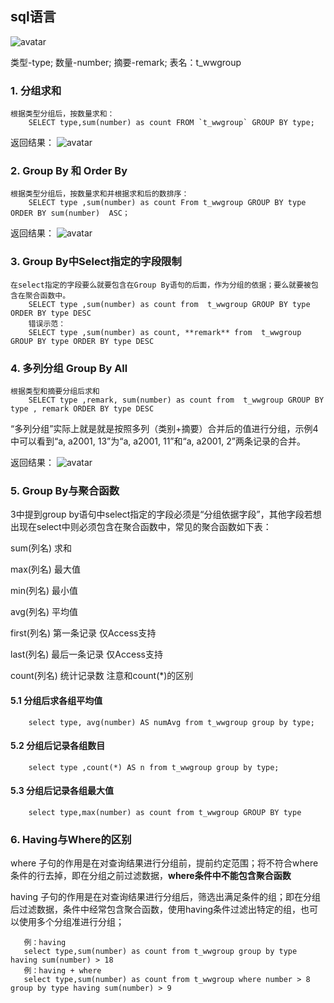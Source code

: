 ## sql语言

  ![avatar](https://images0.cnblogs.com/blog/33509/201304/28234015-f1cc175bc15c439d94abf7cb1c52ab97.png)
  
  类型-type; 数量-number; 摘要-remark; 表名：t_wwgroup
  
  ### 1. 分组求和
    根据类型分组后，按数量求和：
        SELECT type,sum(number) as count FROM `t_wwgroup` GROUP BY type;
        
   返回结果：
   ![avatar](https://images0.cnblogs.com/blog/33509/201304/28234054-ff92ae14bfe74da98c4deb8d7c78f2f8.png)
   
  ### 2. Group By 和 Order By
    根据类型分组后，按数量求和并根据求和后的数排序：
        SELECT type ,sum(number) as count From t_wwgroup GROUP BY type ORDER BY sum(number)  ASC；
        
   返回结果：
   ![avatar](https://images2015.cnblogs.com/blog/33509/201605/33509-20160507160034812-1769640827.png)
   
  ### 3. Group By中Select指定的字段限制
    在select指定的字段要么就要包含在Group By语句的后面，作为分组的依据；要么就要被包含在聚合函数中。     
        SELECT type ,sum(number) as count from  t_wwgroup GROUP BY type ORDER BY type DESC
        错误示范：
        SELECT type ,sum(number) as count, **remark** from  t_wwgroup GROUP BY type ORDER BY type DESC
        
  ### 4. 多列分组 Group By All
    根据类型和摘要分组后求和
        SELECT type ,remark, sum(number) as count from  t_wwgroup GROUP BY type , remark ORDER BY type DESC
        
   “多列分组”实际上就是就是按照多列（类别+摘要）合并后的值进行分组，示例4中可以看到“a, a2001, 13”为“a, a2001, 11”和“a, a2001, 2”两条记录的合并。
   
   返回结果：
   ![avatar](https://images0.cnblogs.com/blog/33509/201304/28234156-7fb9d1f258ad4faaa26decfddc3723fc.png)
   
 ### 5. Group By与聚合函数
   3中提到group by语句中select指定的字段必须是“分组依据字段”，其他字段若想出现在select中则必须包含在聚合函数中，常见的聚合函数如下表：
   
   sum(列名)	    求和	　　　
   
   max(列名)	    最大值	　　　
   
   min(列名)	    最小值	　　　　
   
   avg(列名)	    平均值	　　　　
   
   first(列名)	  第一条记录	仅Access支持
   
   last(列名)	    最后一条记录	仅Access支持
   
   count(列名)	  统计记录数	注意和count(*)的区别
   
   #### 5.1 分组后求各组平均值
        select type, avg(number) AS numAvg from t_wwgroup group by type; 
        
   #### 5.2 分组后记录各组数目
        select type ,count(*) AS n from t_wwgroup group by type;
        
   #### 5.3 分组后记录各组最大值
        select type,max(number) as count from t_wwgroup GROUP BY type
        
 ### 6. Having与Where的区别
   where 子句的作用是在对查询结果进行分组前，提前约定范围；将不符合where条件的行去掉，即在分组之前过滤数据，**where条件中不能包含聚合函数** 
       
   having 子句的作用是在对查询结果进行分组后，筛选出满足条件的组；即在分组后过滤数据，条件中经常包含聚合函数，使用having条件过滤出特定的组，也可以使用多个分组准进行分组；
   
       例：having
       select type,sum(number) as count from t_wwgroup group by type having sum(number) > 18
       例：having + where
       select type,sum(number) as count from t_wwgroup where number > 8 group by type having sum(number) > 9

    
   
